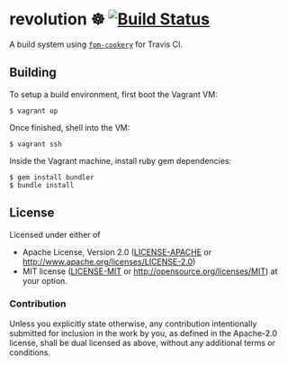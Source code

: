 # revolution ☸️ [![Build Status](https://travis-ci.org/grindrlabs/revolution.svg?branch=master)](https://travis-ci.org/grindrlabs/revolution)

A build system using [`fpm-cookery`][fpm-cookery] for Travis CI.

## Building

To setup a build environment, first boot the Vagrant VM:

```
$ vagrant up
```

Once finished, shell into the VM:

```
$ vagrant ssh
```

Inside the Vagrant machine, install ruby gem dependencies:

```
$ gem install bundler
$ bundle install
```

## License

Licensed under either of
* Apache License, Version 2.0 ([LICENSE-APACHE](LICENSE-APACHE) or http://www.apache.org/licenses/LICENSE-2.0)
* MIT license ([LICENSE-MIT](LICENSE-MIT) or http://opensource.org/licenses/MIT)
  at your option.

### Contribution

Unless you explicitly state otherwise, any contribution intentionally submitted for inclusion in the work by you, as defined in the Apache-2.0 license, shall be dual licensed as above, without any additional terms or conditions.

 [fpm-cookery]: https://github.com/grindrlabs/fpm-cookery
